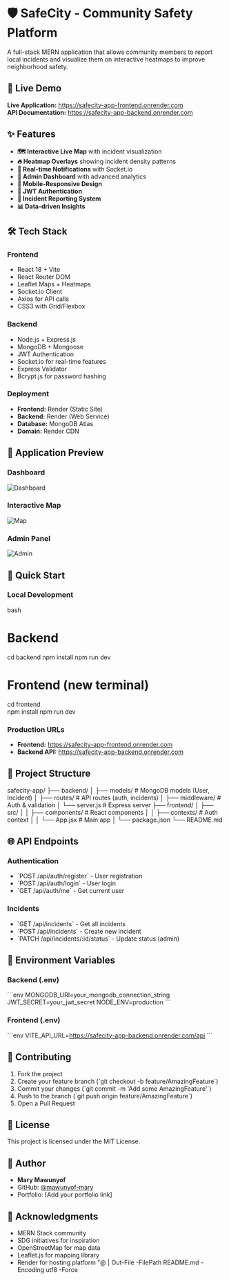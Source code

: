 # 🛡️ SafeCity - Community Safety Platform

A full-stack MERN application that allows community members to report local incidents and visualize them on interactive heatmaps to improve neighborhood safety.

## 🚀 Live Demo

**Live Application:** https://safecity-app-frontend.onrender.com  
**API Documentation:** https://safecity-app-backend.onrender.com

## ✨ Features

- **🗺️ Interactive Live Map** with incident visualization
- **🔥 Heatmap Overlays** showing incident density patterns  
- **🔔 Real-time Notifications** with Socket.io
- **👑 Admin Dashboard** with advanced analytics
- **📱 Mobile-Responsive Design**
- **🔐 JWT Authentication**
- **🚨 Incident Reporting System**
- **📊 Data-driven Insights**

## 🛠️ Tech Stack

### Frontend
- React 18 + Vite
- React Router DOM
- Leaflet Maps + Heatmaps
- Socket.io Client
- Axios for API calls
- CSS3 with Grid/Flexbox

### Backend
- Node.js + Express.js
- MongoDB + Mongoose
- JWT Authentication
- Socket.io for real-time features
- Express Validator
- Bcrypt.js for password hashing

### Deployment
- **Frontend:** Render (Static Site)
- **Backend:** Render (Web Service)
- **Database:** MongoDB Atlas
- **Domain:** Render CDN

## 📸 Application Preview

### Dashboard
![Dashboard](https://via.placeholder.com/800x400/667eea/white?text=SafeCity+Dashboard)

### Interactive Map
![Map](https://via.placeholder.com/800x400/38a169/white?text=Live+Incident+Map)

### Admin Panel
![Admin](https://via.placeholder.com/800x400/ed8936/white?text=Admin+Dashboard)

## 🚀 Quick Start

### Local Development
bash
# Backend
cd backend
npm install
npm run dev

# Frontend (new terminal)
cd frontend  
npm install
npm run dev

### Production URLs
- **Frontend:** https://safecity-app-frontend.onrender.com
- **Backend API:** https://safecity-app-backend.onrender.com

## 📁 Project Structure

safecity-app/
├── backend/
│   ├── models/          # MongoDB models (User, Incident)
│   ├── routes/          # API routes (auth, incidents)
│   ├── middleware/      # Auth & validation
│   └── server.js        # Express server
├── frontend/
│   ├── src/
│   │   ├── components/  # React components
│   │   ├── contexts/    # Auth context
│   │   └── App.jsx      # Main app
│   └── package.json
└── README.md

## 🌐 API Endpoints

### Authentication
- \`POST /api/auth/register\` - User registration
- \`POST /api/auth/login\` - User login  
- \`GET /api/auth/me\` - Get current user

### Incidents
- \`GET /api/incidents\` - Get all incidents
- \`POST /api/incidents\` - Create new incident
- \`PATCH /api/incidents/:id/status\` - Update status (admin)

## 🔧 Environment Variables

### Backend (.env)
\`\`\`env
MONGODB_URI=your_mongodb_connection_string
JWT_SECRET=your_jwt_secret
NODE_ENV=production
\`\`\`

### Frontend (.env)
\`\`\`env
VITE_API_URL=https://safecity-app-backend.onrender.com/api
\`\`\`

## 🤝 Contributing

1. Fork the project
2. Create your feature branch (\`git checkout -b feature/AmazingFeature\`)
3. Commit your changes (\`git commit -m 'Add some AmazingFeature'\`)
4. Push to the branch (\`git push origin feature/AmazingFeature\`)
5. Open a Pull Request

## 📄 License

This project is licensed under the MIT License.

## 👤 Author

- **Mary Mawunyof** 
- GitHub: [@mawunyof-mary](https://github.com/mawunyof-mary)
- Portfolio: [Add your portfolio link]

## 🙏 Acknowledgments

- MERN Stack community
- SDG initiatives for inspiration
- OpenStreetMap for map data
- Leaflet.js for mapping library
- Render for hosting platform
"@ | Out-File -FilePath README.md -Encoding utf8 -Force
